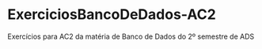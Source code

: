 # ExerciciosBancoDeDados-AC2
Exercícios para AC2 da matéria de Banco de Dados do 2º semestre de ADS 
